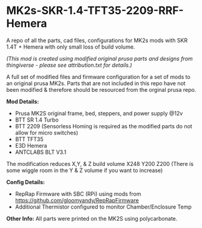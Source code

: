 # MK2s-SKR-1.4-TFT35-2209-RRF-Hemera
A repo of all the parts, cad files, configurations for MK2s mods with SKR 1.4T + Hemera with only small loss of build volume.

_(This mod is created using modified original prusa parts and designs from thingiverse - please see attribution.txt for details.)_

A full set of modified files and firmware configuration for a set of mods to an original prusa MK2s. Parts that are not included in this repo have not been modified & therefore should be resourced from the orginal prusa repo.

**Mod Details:**
* Prusa MK2S original frame, bed, steppers, and power supply @12v  
* BTT SR 1.4 Turbo  
* BTT 2209 (Sensorless Homing is required as the modified parts do not allow for micro switches)  
* BTT TFT35  
* E3D Hemera  
* ANTCLABS BLT V3.1  

The modification reduces X,Y, & Z build volume X248 Y200 Z200 (There is some wiggle room in the Y & Z volume if you want to increase)

**Config Details:**
* RepRap Firmware with SBC (RPi) using mods from https://github.com/gloomyandy/RepRapFirmware  
* Additional Thermistor configured to monitor Chamber/Enclosure Temp  


**Other Info:**
All parts were printed on the MK2S using polycarbonate.

